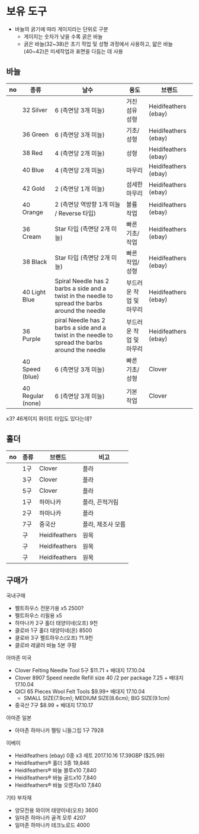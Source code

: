 # 보유 도구

- 바늘의 굵기에 따라 게이지라는 단위로 구분
  - 게이지는 숫자가 낮을 수록 굵은 바늘
  - 굵은 바늘(32~38)은 초기 작업 및 성형 과정에서 사용하고, 얇은 바늘(40~42)은 미세작업과 표면을 다듬는 데 사용

## 바늘

| no | 종류 | 날수 | 용도 | 브랜드 |
| --- | --- | --- | --- | --- | 
|  | 32 Silver | 6 (측면당 3개 미늘) | 거친 섬유 성형 | Heidifeathers (ebay) | 
|  | 36 Green | 6 (측면당 3개 미늘) | 기초/성형 | Heidifeathers (ebay) |
|  | 38 Red | 4 (측면당 2개 미늘) | 성형 | Heidifeathers (ebay) |  
|  | 40 Blue | 4 (측면당 2개 미늘) | 마무리 | Heidifeathers (ebay) | 
|  | 42 Gold | 2 (측면당 1개 미늘) |  섬세한 마무리 | Heidifeathers (ebay) | 
|  | 40 Orange | 2 (측면당 역방향 1개 미늘 / Reverse 타입) | 볼륨 작업 | Heidifeathers (ebay) | 
|  | 36 Cream | Star 타입 (측면당 2개 미늘) | 빠른 기초/작업 | Heidifeathers (ebay) | 
|  | 38 Black | Star 타입 (측면당 2개 미늘)| 빠른 작업/성형 | Heidifeathers (ebay) | 
|  | 40 Light Blue | Spiral Needle has 2 barbs a side and a twist in the needle to spread the barbs around the needle | 부드러운 작업 및 마무리 | Heidifeathers (ebay) |  
|  | 36 Purple | piral Needle has 2 barbs a side and a twist in the needle to spread the barbs around the needle | 부드러운 작업 및 마무리 | Heidifeathers (ebay) | 
| | 40 Speed (blue) | 6 (측면당 3개 미늘) | 빠른 기초/성형 | Clover |
| | 40 Regular (none) | 6 (측면당 3개 미늘) | 기본 작업 | Clover |

x3?
46게이지 화이트 타입도 있다는데?

## 홀더

| no | 종류 | 브랜드 | 비고 |
| --- | --- | --- | --- | 
|  | 1구 |  Clover | 플라 |
|  | 3구  | Clover | 플라 |
|  | 5구  | Clover | 플라 |
|  | 1구 |  하마나카 | 플라, 끈적거림 |
|  | 2구 |  하마나카 | 플라 |
|  | 7구 | 중국산 | 플라, 제조사 모름 |
|  | 구 | Heidifeathers | 원목 |
|  | 구 | Heidifeathers | 원목 |
|  | 구 | Heidifeathers | 원목 |


## 구매가

국내구매

- 펠트하우스 전문가용 x5 2500?
- 펠트하우스 리필용 x5
- 하마나카 2구 홀더 태양이네(오프) 9천
- 클로바 1구 홀더 태양이네(온) 8500
- 클로바 3구 펠트하우스(오프) ?1.9천
- 클로바 레귤러 바늘 5본 쿠팡


아마존 미국

- Clover Felting Needle Tool 5구 $11.71 + 배대지 17.10.04
- Clover 8907 Speed needle Refill size 40 /2 per package 7.25 + 배대지 17.10.04
- QICI 65 Pieces Wool Felt Tools $9.99+ 배대지 17.10.04
  - SMALL SIZE(7.9cm); MEDIUM SIZE(8.6cm); BIG SIZE(9.1cm)
- 중국산 7구 $8.99 + 배대지 17.10.17


아마존 일본

- 아마존  하마나카 펠팅 니들그립 1구 7928


이베이 

 - Heidifeathers (ebay) 0종 x3 세트 2017.10.16 17.39GBP ($25.99)
 - Heidifeathers® 홀더 3종 19,846
 - Heidifeathers® 바늘 블루x10 7,840
 - Heidifeathers® 바늘 골드x10 7,840
 - Heidifeathers® 바늘 오렌지x10 7,840


 기타 부자재

 - 양모전용 와이어 태양이네(오프) 3600
 - 일마존  하마나카 골격 모루 4207
 - 일마존  하마나카 테크노로드 4000
